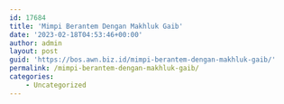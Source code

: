 ```yaml
---
id: 17684
title: 'Mimpi Berantem Dengan Makhluk Gaib'
date: '2023-02-18T04:53:46+00:00'
author: admin
layout: post
guid: 'https://bos.awn.biz.id/mimpi-berantem-dengan-makhluk-gaib/'
permalink: /mimpi-berantem-dengan-makhluk-gaib/
categories:
    - Uncategorized
---
```


